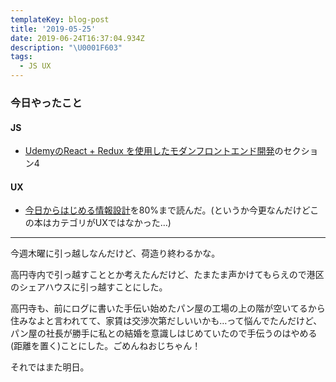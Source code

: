 ```yaml
---
templateKey: blog-post
title: '2019-05-25'
date: 2019-06-24T16:37:04.934Z
description: "\U0001F603"
tags:
  - JS UX
---
```

### 今日やったこと

#### JS
* [UdemyのReact + Redux を使用したモダンフロントエンド開発](https://www.udemy.com/react-redux-basic/)のセクション4

#### UX
* [今日からはじめる情報設計](https://www.amazon.co.jp/dp/B07JPJWX45/)を80%まで読んだ。(というか今更なんだけどこの本はカテゴリがUXではなかった…)

-----

今週木曜に引っ越しなんだけど、荷造り終わるかな。

高円寺内で引っ越すこととか考えたんだけど、たまたま声かけてもらえので港区のシェアハウスに引っ越すことにした。

高円寺も、前にログに書いた手伝い始めたパン屋の工場の上の階が空いてるから住みなよと言われてて、家賃は交渉次第だしいいかも…って悩んでたんだけど、パン屋の社長が勝手に私との結婚を意識しはじめていたので手伝うのはやめる(距離を置く)ことにした。ごめんねおじちゃん！

それではまた明日。



